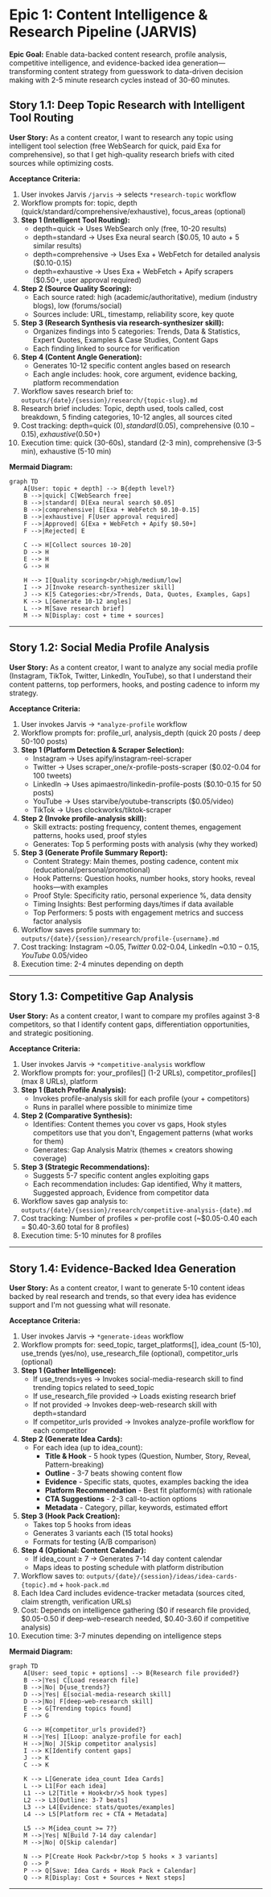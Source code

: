 # Epic 1: Content Intelligence & Research Pipeline (JARVIS)

**Epic Goal:** Enable data-backed content research, profile analysis, competitive intelligence, and evidence-backed idea generation—transforming content strategy from guesswork to data-driven decision making with 2-5 minute research cycles instead of 30-60 minutes.

## Story 1.1: Deep Topic Research with Intelligent Tool Routing

**User Story:**
As a content creator,
I want to research any topic using intelligent tool selection (free WebSearch for quick, paid Exa for comprehensive),
so that I get high-quality research briefs with cited sources while optimizing costs.

**Acceptance Criteria:**

1. User invokes Jarvis `/jarvis` → selects `*research-topic` workflow
2. Workflow prompts for: topic, depth (quick/standard/comprehensive/exhaustive), focus_areas (optional)
3. **Step 1 (Intelligent Tool Routing):**
   - depth=quick → Uses WebSearch only (free, 10-20 results)
   - depth=standard → Uses Exa neural search ($0.05, 10 auto + 5 similar results)
   - depth=comprehensive → Uses Exa + WebFetch for detailed analysis ($0.10-0.15)
   - depth=exhaustive → Uses Exa + WebFetch + Apify scrapers ($0.50+, user approval required)
4. **Step 2 (Source Quality Scoring):**
   - Each source rated: high (academic/authoritative), medium (industry blogs), low (forums/social)
   - Sources include: URL, timestamp, reliability score, key quote
5. **Step 3 (Research Synthesis via research-synthesizer skill):**
   - Organizes findings into 5 categories: Trends, Data & Statistics, Expert Quotes, Examples & Case Studies, Content Gaps
   - Each finding linked to source for verification
6. **Step 4 (Content Angle Generation):**
   - Generates 10-12 specific content angles based on research
   - Each angle includes: hook, core argument, evidence backing, platform recommendation
7. Workflow saves research brief to: `outputs/{date}/{session}/research/{topic-slug}.md`
8. Research brief includes: Topic, depth used, tools called, cost breakdown, 5 finding categories, 10-12 angles, all sources cited
9. Cost tracking: depth=quick ($0), standard ($0.05), comprehensive ($0.10-0.15), exhaustive ($0.50+)
10. Execution time: quick (30-60s), standard (2-3 min), comprehensive (3-5 min), exhaustive (5-10 min)

**Mermaid Diagram:**
```mermaid
graph TD
    A[User: topic + depth] --> B{depth level?}
    B -->|quick| C[WebSearch free]
    B -->|standard| D[Exa neural search $0.05]
    B -->|comprehensive| E[Exa + WebFetch $0.10-0.15]
    B -->|exhaustive| F[User approval required]
    F -->|Approved| G[Exa + WebFetch + Apify $0.50+]
    F -->|Rejected| E

    C --> H[Collect sources 10-20]
    D --> H
    E --> H
    G --> H

    H --> I[Quality scoring<br/>high/medium/low]
    I --> J[Invoke research-synthesizer skill]
    J --> K[5 Categories:<br/>Trends, Data, Quotes, Examples, Gaps]
    K --> L[Generate 10-12 angles]
    L --> M[Save research brief]
    M --> N[Display: cost + time + sources]
```

---

## Story 1.2: Social Media Profile Analysis

**User Story:**
As a content creator,
I want to analyze any social media profile (Instagram, TikTok, Twitter, LinkedIn, YouTube),
so that I understand their content patterns, top performers, hooks, and posting cadence to inform my strategy.

**Acceptance Criteria:**

1. User invokes Jarvis → `*analyze-profile` workflow
2. Workflow prompts for: profile_url, analysis_depth (quick 20 posts / deep 50-100 posts)
3. **Step 1 (Platform Detection & Scraper Selection):**
   - Instagram → Uses apify/instagram-reel-scraper
   - Twitter → Uses scraper_one/x-profile-posts-scraper ($0.02-0.04 for 100 tweets)
   - LinkedIn → Uses apimaestro/linkedin-profile-posts ($0.10-0.15 for 50 posts)
   - YouTube → Uses starvibe/youtube-transcripts ($0.05/video)
   - TikTok → Uses clockworks/tiktok-scraper
4. **Step 2 (Invoke profile-analysis skill):**
   - Skill extracts: posting frequency, content themes, engagement patterns, hooks used, proof styles
   - Generates: Top 5 performing posts with analysis (why they worked)
5. **Step 3 (Generate Profile Summary Report):**
   - Content Strategy: Main themes, posting cadence, content mix (educational/personal/promotional)
   - Hook Patterns: Question hooks, number hooks, story hooks, reveal hooks—with examples
   - Proof Style: Specificity ratio, personal experience %, data density
   - Timing Insights: Best performing days/times if data available
   - Top Performers: 5 posts with engagement metrics and success factor analysis
6. Workflow saves profile summary to: `outputs/{date}/{session}/research/profile-{username}.md`
7. Cost tracking: Instagram ~$0.05, Twitter ~$0.02-0.04, LinkedIn ~$0.10-0.15, YouTube ~$0.05/video
8. Execution time: 2-4 minutes depending on depth

---

## Story 1.3: Competitive Gap Analysis

**User Story:**
As a content creator,
I want to compare my profiles against 3-8 competitors,
so that I identify content gaps, differentiation opportunities, and strategic positioning.

**Acceptance Criteria:**

1. User invokes Jarvis → `*competitive-analysis` workflow
2. Workflow prompts for: your_profiles[] (1-2 URLs), competitor_profiles[] (max 8 URLs), platform
3. **Step 1 (Batch Profile Analysis):**
   - Invokes profile-analysis skill for each profile (your + competitors)
   - Runs in parallel where possible to minimize time
4. **Step 2 (Comparative Synthesis):**
   - Identifies: Content themes you cover vs gaps, Hook styles competitors use that you don't, Engagement patterns (what works for them)
   - Generates: Gap Analysis Matrix (themes × creators showing coverage)
5. **Step 3 (Strategic Recommendations):**
   - Suggests 5-7 specific content angles exploiting gaps
   - Each recommendation includes: Gap identified, Why it matters, Suggested approach, Evidence from competitor data
6. Workflow saves gap analysis to: `outputs/{date}/{session}/research/competitive-analysis-{date}.md`
7. Cost tracking: Number of profiles × per-profile cost (~$0.05-0.40 each = $0.40-3.60 total for 8 profiles)
8. Execution time: 5-10 minutes for 8 profiles

---

## Story 1.4: Evidence-Backed Idea Generation

**User Story:**
As a content creator,
I want to generate 5-10 content ideas backed by real research and trends,
so that every idea has evidence support and I'm not guessing what will resonate.

**Acceptance Criteria:**

1. User invokes Jarvis → `*generate-ideas` workflow
2. Workflow prompts for: seed_topic, target_platforms[], idea_count (5-10), use_trends (yes/no), use_research_file (optional), competitor_urls (optional)
3. **Step 1 (Gather Intelligence):**
   - If use_trends=yes → Invokes social-media-research skill to find trending topics related to seed_topic
   - If use_research_file provided → Loads existing research brief
   - If not provided → Invokes deep-web-research skill with depth=standard
   - If competitor_urls provided → Invokes analyze-profile workflow for each competitor
4. **Step 2 (Generate Idea Cards):**
   - For each idea (up to idea_count):
     - **Title & Hook** - 5 hook types (Question, Number, Story, Reveal, Pattern-breaking)
     - **Outline** - 3-7 beats showing content flow
     - **Evidence** - Specific stats, quotes, examples backing the idea
     - **Platform Recommendation** - Best fit platform(s) with rationale
     - **CTA Suggestions** - 2-3 call-to-action options
     - **Metadata** - Category, pillar, keywords, estimated effort
5. **Step 3 (Hook Pack Creation):**
   - Takes top 5 hooks from ideas
   - Generates 3 variants each (15 total hooks)
   - Formats for testing (A/B comparison)
6. **Step 4 (Optional: Content Calendar):**
   - If idea_count ≥ 7 → Generates 7-14 day content calendar
   - Maps ideas to posting schedule with platform distribution
7. Workflow saves to: `outputs/{date}/{session}/ideas/idea-cards-{topic}.md` + `hook-pack.md`
8. Each Idea Card includes evidence-tracker metadata (sources cited, claim strength, verification URLs)
9. Cost: Depends on intelligence gathering ($0 if research file provided, $0.05-0.50 if deep-web-research needed, $0.40-3.60 if competitive analysis)
10. Execution time: 3-7 minutes depending on intelligence steps

**Mermaid Diagram:**
```mermaid
graph TD
    A[User: seed_topic + options] --> B{Research file provided?}
    B -->|Yes| C[Load research file]
    B -->|No| D{use_trends?}
    D -->|Yes| E[social-media-research skill]
    D -->|No| F[deep-web-research skill]
    E --> G[Trending topics found]
    F --> G

    G --> H{competitor_urls provided?}
    H -->|Yes| I[Loop: analyze-profile for each]
    H -->|No| J[Skip competitor analysis]
    I --> K[Identify content gaps]
    J --> K
    C --> K

    K --> L[Generate idea_count Idea Cards]
    L --> L1[For each idea]
    L1 --> L2[Title + Hook<br/>5 hook types]
    L2 --> L3[Outline: 3-7 beats]
    L3 --> L4[Evidence: stats/quotes/examples]
    L4 --> L5[Platform rec + CTA + Metadata]

    L5 --> M{idea_count >= 7?}
    M -->|Yes| N[Build 7-14 day calendar]
    M -->|No| O[Skip calendar]

    N --> P[Create Hook Pack<br/>top 5 hooks × 3 variants]
    O --> P
    P --> Q[Save: Idea Cards + Hook Pack + Calendar]
    Q --> R[Display: Cost + Sources + Next steps]
```

---
